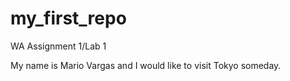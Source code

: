 # my_first_repo
WA Assignment 1/Lab 1


My name is Mario Vargas and I would like to visit Tokyo someday. 
